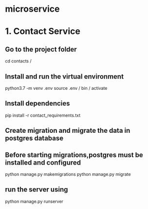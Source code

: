 # microservice

# 1. Contact Service
## Go to the project folder
cd contacts /
## Install and run the virtual environment
python3.7 -m venv .env
source .env / bin / activate

## Install dependencies
pip install -r contact_requirements.txt

## Create migration and migrate the data in postgres database 
## Before starting migrations,postgres must be installed and configured
python manage.py makemigrations
python manage.py migrate

## run the server using 
python manage.py runserver


